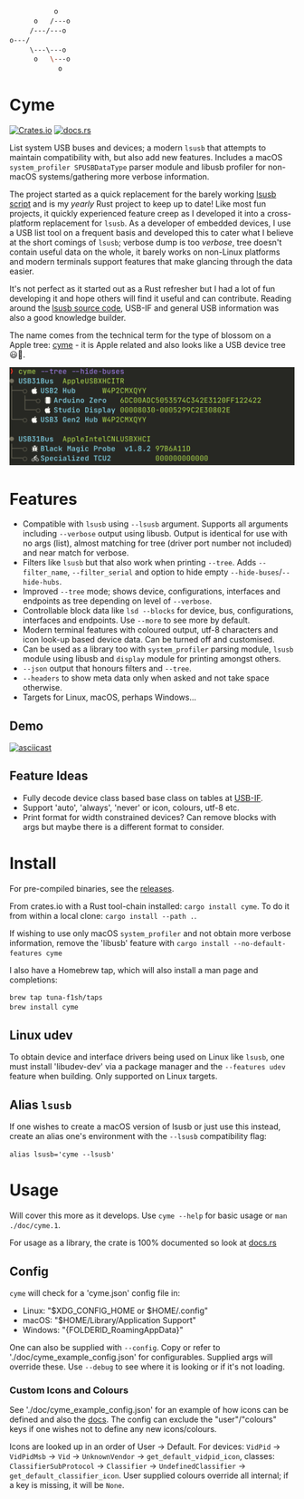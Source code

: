 ```bash
           o
      o   /---o
     /---/---o
o---/
     \---\---o
      o   \---o
            o
```
# Cyme

[![Crates.io](https://img.shields.io/crates/v/cyme?style=flat-square)](https://crates.io/crates/cyme)
[![docs.rs](https://img.shields.io/docsrs/cyme?style=flat-square)](https://docs.rs/cyme/latest/cyme/)

List system USB buses and devices; a modern `lsusb` that attempts to maintain compatibility with, but also add new features. Includes a macOS `system_profiler SPUSBDataType` parser module and libusb profiler for non-macOS systems/gathering more verbose information.

The project started as a quick replacement for the barely working [lsusb script](https://github.com/jlhonora/lsusb) and is my _yearly_ Rust project to keep up to date! Like most fun projects, it quickly experienced feature creep as I developed it into a cross-platform replacement for `lsusb`. As a developer of embedded devices, I use a USB list tool on a frequent basis and developed this to cater what I believe at the short comings of `lsusb`; verbose dump is too _verbose_, tree doesn't contain useful data on the whole, it barely works on non-Linux platforms and modern terminals support features that make glancing through the data easier.

It's not perfect as it started out as a Rust refresher but I had a lot of fun developing it and hope others will find it useful and can contribute. Reading around the [lsusb source code](https://github.com/gregkh/usbutils/blob/master/lsusb.c), USB-IF and general USB information was also a good knowledge builder.

The name comes from the technical term for the type of blossom on a Apple tree: [cyme](https://en.wikipedia.org/wiki/Inflorescence#Determinate_or_cymose) - it is Apple related and also looks like a USB device tree 😃🌸.

![cli tree output](./doc/cli-tree.png)

# Features

* Compatible with `lsusb` using `--lsusb` argument. Supports all arguments including `--verbose` output using libusb. Output is identical for use with no args (list), almost matching for tree (driver port number not included) and near match for verbose.
* Filters like `lsusb` but that also work when printing `--tree`. Adds `--filter_name`, `--filter_serial` and option to hide empty `--hide-buses`/`--hide-hubs`.
* Improved `--tree` mode; shows device, configurations, interfaces and endpoints as tree depending on level of `--verbose`.
* Controllable block data like `lsd --blocks` for device, bus, configurations, interfaces and endpoints. Use `--more` to see more by default.
* Modern terminal features with coloured output, utf-8 characters and icon look-up based device data. Can be turned off and customised.
* Can be used as a library too with `system_profiler` parsing module, `lsusb` module using libusb and `display` module for printing amongst others.
* `--json` output that honours filters and `--tree`.
* `--headers` to show meta data only when asked and not take space otherwise.
* Targets for Linux, macOS, perhaps Windows...

## Demo

[![asciicast](https://asciinema.org/a/542308.svg)](https://asciinema.org/a/542308)

## Feature Ideas

* Fully decode device class based base class on tables at [USB-IF](https://www.usb.org/defined-class-codes).
* Support 'auto', 'always', 'never' or icon, colours, utf-8 etc.
* Print format for width constrained devices? Can remove blocks with args but maybe there is a different format to consider.

# Install

For pre-compiled binaries, see the [releases](https://github.com/tuna-f1sh/cyme/releases).

From crates.io with a Rust tool-chain installed: `cargo install cyme`. To do it from within a local clone: `cargo install --path .`.

If wishing to use only macOS `system_profiler` and not obtain more verbose information, remove the 'libusb' feature with `cargo install --no-default-features cyme`

I also have a Homebrew tap, which will also install a man page and completions: 

```bash
brew tap tuna-f1sh/taps
brew install cyme
```

## Linux udev

To obtain device and interface drivers being used on Linux like `lsusb`, one must install 'libudev-dev' via a package manager and the `--features udev` feature when building. Only supported on Linux targets.

## Alias `lsusb`

If one wishes to create a macOS version of lsusb or just use this instead, create an alias one's environment with the `--lsusb` compatibility flag:

`alias lsusb='cyme --lsusb'`

# Usage

Will cover this more as it develops. Use `cyme --help` for basic usage or `man ./doc/cyme.1`.

For usage as a library, the crate is 100% documented so look at [docs.rs](https://docs.rs/cyme/latest/cyme/)

## Config

`cyme` will check for a 'cyme.json' config file in:

* Linux: "$XDG_CONFIG_HOME or $HOME/.config"
* macOS: "$HOME/Library/Application Support"
* Windows: "{FOLDERID_RoamingAppData}"

One can also be supplied with `--config`. Copy or refer to './doc/cyme_example_config.json' for configurables. Supplied args will override these. Use `--debug` to see where it is looking or if it's not loading.

### Custom Icons and Colours

See './doc/cyme_example_config.json' for an example of how icons can be defined and also the [docs](https://docs.rs/cyme/latest/cyme/icon/enum.Icon.html). The config can exclude the "user"/"colours" keys if one wishes not to define any new icons/colours.

Icons are looked up in an order of User -> Default. For devices: `VidPid` -> `VidPidMsb` -> `Vid` -> `UnknownVendor` -> `get_default_vidpid_icon`, classes: `ClassifierSubProtocol` -> `Classifier` -> `UndefinedClassifier` -> `get_default_classifier_icon`. User supplied colours override all internal; if a key is missing, it will be `None`.
